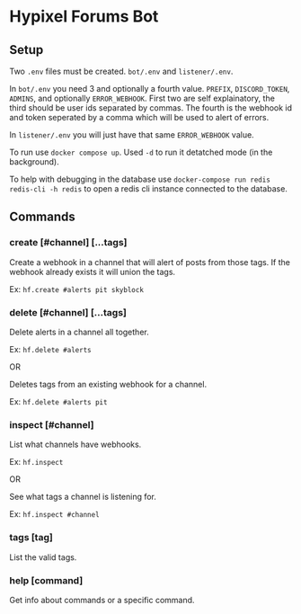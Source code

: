 # Hypixel Forums Bot

## Setup

Two `.env` files must be created. `bot/.env` and `listener/.env`.

 In `bot/.env` you need 3 and optionally a fourth value. `PREFIX`, `DISCORD_TOKEN`, `ADMINS`, and optionally `ERROR_WEBHOOK`.
 First two are self explainatory, the third should be user ids separated by commas. The fourth is the webhook id and token seperated by a comma which will be used to alert of errors.
 
 In `listener/.env` you will just have that same `ERROR_WEBHOOK` value.
 
 To run use `docker compose up`. Used `-d` to run it detatched mode (in the background).
 
 To help with debugging in the database use `docker-compose run redis redis-cli -h redis` to open a redis cli instance connected to the database.

## Commands

### create \[#channel] [...tags]

Create a webhook in a channel that will alert of posts from those tags. If the webhook already exists it will union the tags.

Ex: `hf.create #alerts pit skyblock`

### delete \[#channel] [...tags]

Delete alerts in a channel all together.

Ex: `hf.delete #alerts`

OR 

Deletes tags from an existing webhook for a channel.

Ex: `hf.delete #alerts pit`

### inspect [#channel]

List what channels have webhooks.

Ex: `hf.inspect`

OR

See what tags a channel is listening for.

Ex: `hf.inspect #channel`

### tags [tag]

List the valid tags.

### help [command]

Get info about commands or a specific command.
